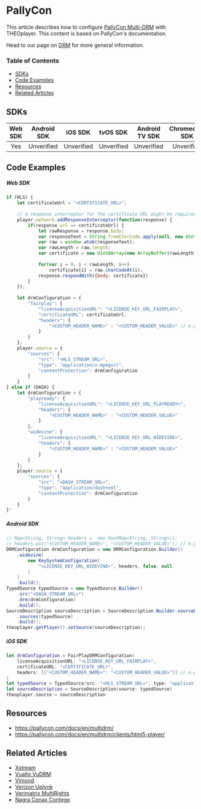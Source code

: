 # PallyCon

This article describes how to configure [PallyCon Multi-DRM](https://pallycon.com/docs/en/multidrm/) with THEOplayer. This content is based on PallyCon's documentation.

Head to our page on [DRM](../../how-to-guides/04-drm/00-introduction.md) for more general information.

### Table of Contents
- [SDKs](#sdks)
- [Code Examples](#code-examples)
- [Resources](#resources)
- [Related Articles](#related-articles)

## SDKs
| Web SDK | Android SDK | iOS SDK | tvOS SDK| Android TV SDK | Chromecast SDK |
| :-----: | :---------: | :-----: | :--: | :------------: | :------------: |
|   Yes   |    Unverified    |   Unverified  | Unverified |      Unverified      |      Unverified      |

## Code Examples

##### Web SDK

```js
if (HLS) {
    let certificateUrl = "<CERTIFICATE_URL>";
 
    // a response interceptor for the certificate URL might be required.
    player.network.addResponseInterceptor(function(response) {
        if(response.url == certificateUrl) {
            let rawResponse = response.body;
            var responseText = String.fromCharCode.apply(null, new Uint8Array(rawResponse));
            var raw = window.atob(responseText);
            var rawLength = raw.length;
            var certificate = new Uint8Array(new ArrayBuffer(rawLength));
 
            for(var i = 0; i < rawLength; i++)
                certificate[i] = raw.charCodeAt(i);
            response.respondWith({body: certificate})
        }
    });
 
    let drmConfiguration = {
        "fairplay": {
            "licenseAcquisitionURL": "<LICENSE_KEY_URL_FAIRPLAY>",
            "certificateURL": certificateUrl,
            "headers": {
                "<CUSTOM_HEADER_NAME>" : "<CUSTOM_HEADER_VALUE>" // e.g. 'pallycon-customdata-v2': 'eyJkYXRhIjoibWJLV1NjSUNIU25WMjZQWFB4cGlDQUJVbnZsOGxCOWRNZDhHZ3dhbjZqRDFwNFZoQk51VlhQY2RMaG9nNTNYbngyTjFaalwvQ3BxZ3RUS2k5Rzd3MUZ3PT0iLCJzaXRlX2lkIjoiREVNTyIsImRybV90eXBlIjoiUGxheVJlYWR5In0='
            }
        }
    };
    player.source = {
        "sources": {
            "src": "<HLS_STREAM_URL>",
            "type": "application/x-mpegurl",
            "contentProtection": drmConfiguration
        }
    }
} else if (DASH) {
    let drmConfiguration = {
        "playready": {
            "licenseAcquisitionURL": "<LICENSE_KEY_URL_PLAYREADY>",
            "headers": {
                "<CUSTOM_HEADER_NAME>" : "<CUSTOM_HEADER_VALUE>"
            }
        },
        "widevine": {
            "licenseAcquisitionURL": "<LICENSE_KEY_URL_WIDEVINE>",
            "headers": {
                "<CUSTOM_HEADER_NAME>" : "<CUSTOM_HEADER_VALUE>"
            }
        }
    };
    player.source = {
        "sources": {
            "src": "<DASH_STREAM_URL>",
            "type": "application/dash+xml",
            "contentProtection": drmConfiguration
        }
    }
}"
```

##### Android SDK

```java
// Map<String, String> headers =  new HashMap<String, String>();
// headers.put("<CUSTOM_HEADER_NAME>", "<CUSTOM_HEADER_VALUE>"); // e.g. "pallycon-customdata-v2", "eyJkYXRhIjoibWJLV1NjSUNIU25WMjZQWFB4cGlDQUJVbnZsOGxCOWRNZDhHZ3dhbjZqRDFwNFZoQk51VlhQY2RMaG9nNTNYbngyTjFaalwvQ3BxZ3RUS2k5Rzd3MUZ3PT0iLCJzaXRlX2lkIjoiREVNTyIsImRybV90eXBlIjoiUGxheVJlYWR5In0="
DRMConfiguration drmConfiguration = new DRMConfiguration.Builder()
    .widevine(
        new KeySystemConfiguration(
            "<LICENSE_KEY_URL_WIDEVINE>", headers, false, null
        )
    )
    .build();
TypedSource typedSource = new TypedSource.Builder()
    .src("<DASH_STREAM_URL>")
    .drm(drmConfiguration)
    .build();
SourceDescription sourceDescription = SourceDescription.Builder.sourceDescription()
    .sources(typedSource)
    .build();
theoplayer.getPlayer().setSource(sourceDescription);
```

##### iOS SDK
```swift
let drmConfiguration = FairPlayDRMConfiguration(
    licenseAcquisitionURL: "<LICENSE_KEY_URL_FAIRPLAY>",
    certificateURL: "<CERTIFICATE_URL>",
    headers: [["<CUSTOM_HEADER_NAME>": "<CUSTOM_HEADER_VALUE>"]] // e.g. "pallycon-customdata-v2": "eyJkYXRhIjoibWJLV1NjSUNIU25WMjZQWFB4cGlDQUJVbnZsOGxCOWRNZDhHZ3dhbjZqRDFwNFZoQk51VlhQY2RMaG9nNTNYbngyTjFaalwvQ3BxZ3RUS2k5Rzd3MUZ3PT0iLCJzaXRlX2lkIjoiREVNTyIsImRybV90eXBlIjoiUGxheVJlYWR5In0="
)
let typedSource = TypedSource(src: "<HLS_STREAM_URL>", type: "application/x-mpegurl", drm: drmConfiguration)
let sourceDescription = SourceDescription(source: typedSource)
theoplayer.source = sourceDescription
```

## Resources
- https://pallycon.com/docs/en/multidrm/
- https://pallycon.com/docs/en/multidrm/clients/html5-player/

## Related Articles
- [Xstream](./13-xstream.md)
- [Vualto VuDRM](./11-vualto-vudrm.md)
- [Vimond](./10-vimond.md)
- [Verizon Uplynk](./12-verizon-uplynk.md)
- [Verimatrix MultiRights](./09-verimatrix-multirights.md)
- [Nagra Conax Contego](./08-nagra-conax-contego.md)